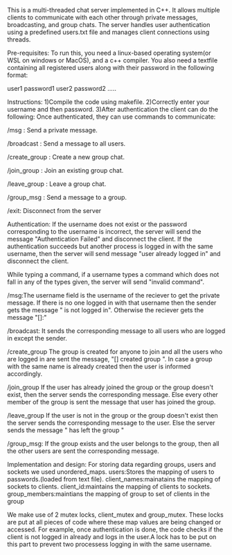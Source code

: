 This is a multi-threaded chat server implemented in C++. It allows multiple clients to communicate with each other through private messages, broadcasting, and group chats. The server handles user authentication using a predefined users.txt file and manages client connections using threads.

Pre-requisites:
To run this, you need a linux-based operating system(or WSL on windows or MacOS), and a c++ compiler. You also need a textfile containing all registered users along with their password in the following format:

user1 password1
user2 password2
.....

Instructions:
1)Compile the code using makefile.
2)Correctly enter your username and then password.
3)After authentication the client can do the following:
Once authenticated, they can use commands to communicate:

/msg <username> <message>: Send a private message.

/broadcast <message>: Send a message to all users.

/create_group <groupname>: Create a new group chat.

/join_group <groupname>: Join an existing group chat.

/leave_group <groupname>: Leave a group chat.

/group_msg <groupname> <message>: Send a message to a group.

/exit: Disconnect from the server

Authentication: If the username does not exist or the password corresponding to the username is incorrect, the server will send the message "Authentication Failed" and disconnect the client. If the authentication succeeds but another process is logged in with the same username, then the server will send message "user already logged in" and disconnect the client.

While typing a command, if a username types a command which does not fall in any of the types given, the server will send "invalid command".

/msg:The username field is the username of the reciever to get the private message. If there is no one logged in with that username then the sender gets the message "<username> is not logged in". Otherwise the reciever gets the message "[<senderusername>]:<msg>"

/broadcast: It sends the corresponding message to all users who are logged in except the sender. 

/create_group The group is created for anyone to join and all the users who are logged in are sent the message, "[<username>] created group <groupname>". In case a group with the same name is already created then the user is informed accordingly.

/join_group If the user has already joined the group or the group doesn't exist, then the server sends the corresponding message. Else every other member of the group is sent the message that user has joined the group.

/leave_group If the user is not in the group or the group doesn't exist then the server sends the corresponding message to the user.
Else the server sends the message "<username> has left the group <groupname>"

/group_msg: If the group exists and the user belongs to the group, then all the other users are sent the corresponding message.

Implementation and design:
For storing data regarding groups, users and sockets we used unordered_maps.
users:Stores the mapping of users to passwords.(loaded from text file).
client_names:mainatains the mapping of sockets to clients.
client_id:maintains the mapping of clients to sockets.
group_members:maintians the mapping of group to set of clients in the group

We make use of 2 mutex locks, client_mutex and group_mutex.
These locks are put at all pieces of code where these map values are being changed or accessed. For example, once authentication is done, the code checks if the client is not logged in already and logs in the user.A lock has to be put on this part to prevent two processess logging in with the same username.
